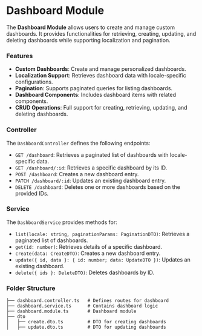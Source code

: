 # Dashboard Module

The **Dashboard Module** allows users to create and manage custom dashboards. It provides functionalities for retrieving, creating, updating, and deleting dashboards while supporting localization and pagination.

### Features

- **Custom Dashboards**: Create and manage personalized dashboards.
- **Localization Support**: Retrieves dashboard data with locale-specific configurations.
- **Pagination**: Supports paginated queries for listing dashboards.
- **Dashboard Components**: Includes dashboard items with related components.
- **CRUD Operations**: Full support for creating, retrieving, updating, and deleting dashboards.

### Controller

The `DashboardController` defines the following endpoints:

- `GET /dashboard`: Retrieves a paginated list of dashboards with locale-specific data.
- `GET /dashboard/:id`: Retrieves a specific dashboard by its ID.
- `POST /dashboard`: Creates a new dashboard entry.
- `PATCH /dashboard/:id`: Updates an existing dashboard entry.
- `DELETE /dashboard`: Deletes one or more dashboards based on the provided IDs.

### Service

The `DashboardService` provides methods for:

- `list(locale: string, paginationParams: PaginationDTO)`: Retrieves a paginated list of dashboards.
- `get(id: number)`: Retrieves details of a specific dashboard.
- `create(data: CreateDTO)`: Creates a new dashboard entry.
- `update({ id, data }: { id: number; data: UpdateDTO })`: Updates an existing dashboard.
- `delete({ ids }: DeleteDTO)`: Deletes dashboards by ID.

### Folder Structure

```plaintext
├── dashboard.controller.ts   # Defines routes for dashboard
├── dashboard.service.ts      # Contains dashboard logic
├── dashboard.module.ts       # Dashboard module
├── dto
│   ├── create.dto.ts         # DTO for creating dashboards
│   ├── update.dto.ts         # DTO for updating dashboards
```
